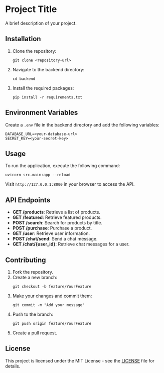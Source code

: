 # Project Title

A brief description of your project.

## Installation

1. Clone the repository:
   ```
   git clone <repository-url>
   ```
2. Navigate to the backend directory:
   ```
   cd backend
   ```
3. Install the required packages:
   ```
   pip install -r requirements.txt
   ```

## Environment Variables

Create a `.env` file in the backend directory and add the following variables:

```
DATABASE_URL=<your-database-url>
SECRET_KEY=<your-secret-key>
```

## Usage

To run the application, execute the following command:

```
uvicorn src.main:app --reload
```

Visit `http://127.0.0.1:8000` in your browser to access the API.

## API Endpoints

- **GET /products**: Retrieve a list of products.
- **GET /featured**: Retrieve featured products.
- **POST /search**: Search for products by title.
- **POST /purchase**: Purchase a product.
- **GET /user**: Retrieve user information.
- **POST /chat/send**: Send a chat message.
- **GET /chat/{user_id}**: Retrieve chat messages for a user.

## Contributing

1. Fork the repository.
2. Create a new branch:
   ```
   git checkout -b feature/YourFeature
   ```
3. Make your changes and commit them:
   ```
   git commit -m "Add your message"
   ```
4. Push to the branch:
   ```
   git push origin feature/YourFeature
   ```
5. Create a pull request.

## License

This project is licensed under the MIT License - see the [LICENSE](LICENSE) file for details.